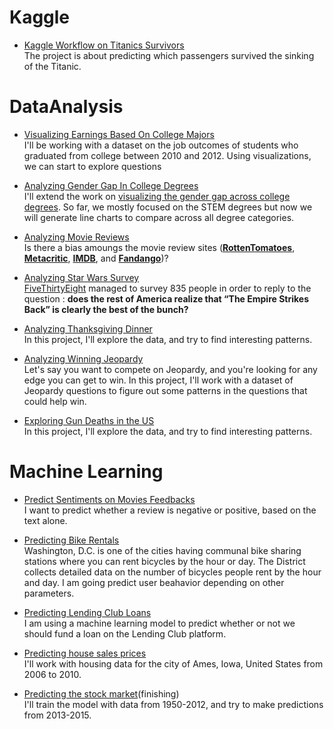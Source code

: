 # Kaggle


* [Kaggle Workflow on Titanics Survivors](https://github.com/spajeo/DataAnalysis_MachineLearning/tree/master/Kaggle%20Workflow%20on%20Titanics%20Survivors)   
The project is about predicting which passengers survived the sinking of the Titanic. 


# DataAnalysis




* [Visualizing Earnings Based On College Majors](https://github.com/spajeo/DataAnalysis_MachineLearning/tree/master/Visualizing%20Earnings%20Based%20On%20College%20Majors)  
I'll be working with a dataset on the job outcomes of students who graduated from college between 2010 and 2012. Using visualizations, we can start to explore questions

* [Analyzing Gender Gap In College Degrees](https://github.com/spajeo/DataAnalysis_MachineLearning/tree/master/Analyzing%20Gender%20Gap%20In%20College%20Degrees)  
I'll extend the work on [visualizing the gender gap across college degrees](https://github.com/spajeo/DataAnalysis_MachineLearning/tree/master/Visualizing%20Earnings%20Based%20On%20College%20Majors). So far, we mostly focused on the STEM degrees but now we will generate line charts to compare across all degree categories.


* [Analyzing Movie Reviews](https://github.com/spajeo/DataAnalysis_MachineLearning/tree/master/Analyzing%20Movie%20Reviews)   
Is there a bias amoungs the movie review sites ([**RottenTomatoes**](https://rottentomatoes.com/), [**Metacritic**](http://www.metacritic.com/), [**IMDB**](https://www.imdb.com/), and [**Fandango**](https://www.fandango.com/))?

* [Analyzing Star Wars Survey](https://github.com/spajeo/DataAnalysis_MachineLearning/tree/master/Analyzing%20Star%20Wars%20Survey)   
[FiveThirtyEight](https://github.com/fivethirtyeight/data/tree/master/star-wars-survey) managed to survey  835 people in order to reply to the question : **does the rest of America realize that “The Empire Strikes Back” is clearly the best of the bunch?**


* [Analyzing Thanksgiving Dinner](https://github.com/spajeo/DataAnalysis_MachineLearning/tree/master/Analyzing%20Thanksgiving%20Dinner)   
In this project, I'll explore the data, and try to find interesting patterns.


* [Analyzing Winning Jeopardy](https://github.com/spajeo/DataAnalysis_MachineLearning/tree/master/Analyzing%20Winning%20Jeopardy)   
Let's say you want to compete on Jeopardy, and you're looking for any edge you can get to win. In this project, I'll work with a dataset of Jeopardy questions to figure out some patterns in the questions that could help win.

* [Exploring Gun Deaths in the US](https://github.com/spajeo/DataAnalysis_MachineLearning/blob/master/Exploring%20Gun%20Deaths%20in%20the%20US/README.md)   
In this project, I'll explore the data, and try to find interesting patterns.

# Machine Learning

* [Predict Sentiments on Movies Feedbacks](https://github.com/spajeo/DataAnalysis_MachineLearning/tree/master/Predicting%20Sentiment%20on%20Movies%20Feedbacks)   
I want to predict whether a review is negative or positive, based on the text alone.

* [Predicting Bike Rentals](https://github.com/spajeo/DataAnalysis_MachineLearning/tree/master/Predicting%20Bike%20Rentals)   
Washington, D.C. is one of the cities having communal bike sharing stations where you can rent bicycles by the hour or day. The District collects detailed data on the number of bicycles people rent by the hour and day. I am going predict user beahavior depending on other parameters.
* [Predicting Lending Club Loans](https://github.com/spajeo/DataAnalysis_MachineLearning/tree/master/Predicting%20Lending%20Club%20Loans)   
I am using a machine learning model to predict whether or not we should fund a loan on the Lending Club platform.

* [Predicting house sales prices](https://github.com/spajeo/DataAnalysis_MachineLearning/tree/master/Predicting%20house%20sales%20prices)    
I'll work with housing data for the city of Ames, Iowa, United States from 2006 to 2010. 

* [Predicting the stock market](https://github.com/spajeo/DataAnalysis_MachineLearning/tree/master/Predicting%20the%20stock%20market)(finishing)  
I'll train the model with data from 1950-2012, and try to make predictions from 2013-2015.

